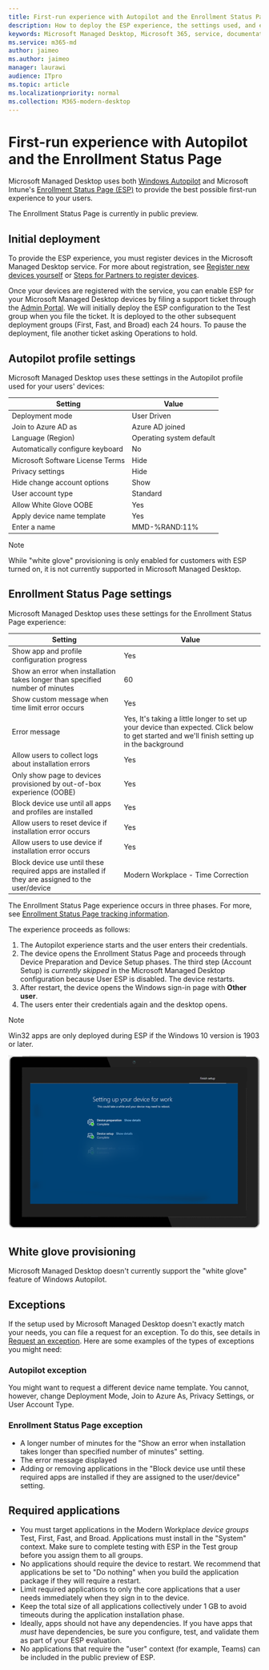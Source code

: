 ```yaml
---
title: First-run experience with Autopilot and the Enrollment Status Page 
description: How to deploy the ESP experience, the settings used, and exceptions
keywords: Microsoft Managed Desktop, Microsoft 365, service, documentation
ms.service: m365-md
author: jaimeo
ms.author: jaimeo
manager: laurawi
audience: ITpro
ms.topic: article
ms.localizationpriority: normal
ms.collection: M365-modern-desktop
---
```


# First-run experience with Autopilot and the Enrollment Status Page

Microsoft Managed Desktop uses both [Windows Autopilot](https://docs.microsoft.com/windows/deployment/windows-autopilot/windows-autopilot) and Microsoft Intune's [Enrollment Status Page (ESP)](https://docs.microsoft.com/windows/deployment/windows-autopilot/enrollment-status) to provide the best possible first-run experience to your users.

The Enrollment Status Page is currently in public preview.

## Initial deployment

To provide the ESP experience, you must register devices in the Microsoft Managed Desktop service. For more about registration, see [Register new devices yourself](../get-started/register-devices-self.md) or [Steps for Partners to register devices](../get-started/register-devices-partner.md).

Once your devices are registered with the service, you can enable ESP for your Microsoft Managed Desktop devices by filing a support ticket through the [Admin Portal](https://portal.azure.com/). We will initially deploy the ESP configuration to the Test group when you file the ticket. It is deployed to the other subsequent deployment groups (First, Fast, and Broad) each 24 hours. To pause the deployment, file another ticket asking Operations to hold.

## Autopilot profile settings

Microsoft Managed Desktop uses these settings in the Autopilot profile used for your users' devices:


|Setting  |Value  |
|---------|---------|
|Deployment mode |  User Driven       |
|Join to Azure AD as     |  Azure AD joined       |
|Language (Region)     | Operating system default        |
|Automatically configure keyboard     | No        |
|Microsoft Software License Terms     |  Hide       |
|Privacy settings     | Hide        |
|Hide change account options     | Show        |
|User account type     |  Standard       |
|Allow White Glove OOBE     |  Yes       |
|Apply device name template     | Yes        |
|Enter a name     | MMD-%RAND:11%        |

> [!NOTE]
> While "white glove" provisioning is only enabled for customers with ESP turned on, it is not currently supported in Microsoft Managed Desktop.

## Enrollment Status Page settings

Microsoft Managed Desktop uses these settings for the Enrollment Status Page experience:


|Setting  |Value  |
|---------|---------|
|Show app and profile configuration progress     | Yes        |
|Show an error when installation takes longer than specified number of minutes     |  60       |
|Show custom message when time limit error occurs     |  Yes       |
|Error message     | Yes, It's taking a little longer to set up your device than expected. Click below to get started and we'll finish setting up in the background        |
|Allow users to collect logs about installation errors     |  Yes       |
|Only show page to devices provisioned by out-of-box experience (OOBE)     | Yes        |
|Block device use until all apps and profiles are installed     |  Yes       |
|Allow users to reset device if installation error occurs     |  Yes       |
|Allow users to use device if installation error occurs     |  Yes       |
|Block device use until these required apps are installed if they are assigned to the user/device     |  Modern Workplace - Time Correction       |



The Enrollment Status Page experience occurs in three phases. For more, see [Enrollment Status Page tracking information](https://docs.microsoft.com/mem/intune/enrollment/windows-enrollment-status#enrollment-status-page-tracking-information).

The experience proceeds as follows:

1. The Autopilot experience starts and the user enters their credentials.
2. The device opens the Enrollment Status Page and proceeds through Device Preparation and Device Setup phases. The third step (Account Setup) is *currently skipped* in the Microsoft Managed Desktop configuration because User ESP is disabled. The device restarts.
3. After restart, the device opens the Windows sign-in page with **Other user**.
4. The users enter their credentials again and the desktop opens.

> [!NOTE]
> Win32 apps are only deployed during ESP if the Windows 10 version is 1903 or later.

![Start page of Autopilot setup showing "device preparation" and "device setup" phases.](../../media/mmd-autopilot-screenshot.png)

## White glove provisioning

Microsoft Managed Desktop doesn't currently support the "white glove" feature of Windows Autopilot.

## Exceptions

If the setup used by Microsoft Managed Desktop doesn't exactly match your needs, you can file a request for an exception. To do this, see details in [Request an exception](../service-description/customizing.md#request-an-exception). Here are some examples of the types of exceptions you might need:

### Autopilot exception

You might want to request a different device name template. You cannot, however, change Deployment Mode, Join to Azure As, Privacy Settings, or User Account Type.

### Enrollment Status Page exception

- A longer number of minutes for the "Show an error when installation takes longer than specified number of minutes" setting.
- The error message displayed
- Adding or removing applications in the "Block device use until these required apps are installed if they are assigned to the user/device" setting.

## Required applications

- You must target applications in the Modern Workplace *device groups* Test, First, Fast, and Broad. Applications must install in the "System" context. Make sure to complete testing with ESP in the Test group before you assign them to all groups.
- No applications should require the device to restart. We recommend that applications be set to "Do nothing" when you build the application package if they will require a restart.
- Limit required applications to only the core applications that a user needs immediately when they sign in to the device.
- Keep the total size of all applications collectively under 1 GB to avoid timeouts during the application installation phase.
- Ideally, apps should not have any dependencies. If you have apps that *must* have dependencies, be sure you configure, test, and validate them as part of your ESP evaluation.
- No applications that require the "user" context (for example, Teams) can be included in the public preview of ESP.
